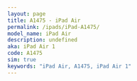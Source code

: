 ```yaml
---
layout: page
title: A1475 - iPad Air
permalink: /ipads/iPad-A1475/
model_name: iPad Air
description: undefined
aka: iPad Air 1
code: A1475
sim: true
keywords: "iPad Air, A1475, iPad Air 1"
---
```


